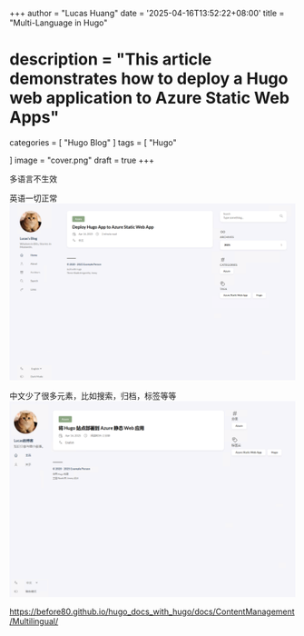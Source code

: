 +++
author = "Lucas Huang"
date = '2025-04-16T13:52:22+08:00'
title = "Multi-Language in Hugo"
# description = "This article demonstrates how to deploy a Hugo web application to Azure Static Web Apps"
categories = [
    "Hugo Blog"
]
tags = [
    "Hugo"
    
]
image = "cover.png"
draft = true
+++

多语言不生效

英语一切正常
![English-Working](English-Working.png)

中文少了很多元素，比如搜索，归档，标签等等
![Chinese-NotWorking](Chinese-NotWorking.png)

https://before80.github.io/hugo_docs_with_hugo/docs/ContentManagement/Multilingual/